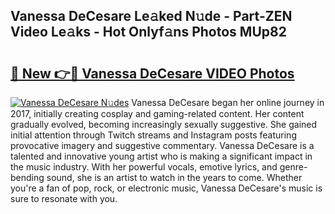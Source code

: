 ## Vanessa DeCesare Le𝚊ked N𝚞de - Part-ZEN Video Le𝚊ks - Hot Onlyf𝚊ns Photos MUp82

# <h2><a href="http://ab35810.deff.icu/?id=Vanessa+DeCesare">🔗 New 👉🔴 Vanessa DeCesare VIDEO Photos</a></h2>

[![Vanessa DeCesare N𝚞des](https://i.imgur.com/rIISA9y.gif)](http://ab35810.deff.icu/?id=Vanessa+DeCesare)
Vanessa DeCesare began her online journey in 2017, initially creating cosplay and gaming-related content. Her content gradually evolved, becoming increasingly sexually suggestive. She gained initial attention through Twitch streams and Instagram posts featuring provocative imagery and suggestive commentary. Vanessa DeCesare is a talented and innovative young artist who is making a significant impact in the music industry. With her powerful vocals, emotive lyrics, and genre-bending sound, she is an artist to watch in the years to come. Whether you're a fan of pop, rock, or electronic music, Vanessa DeCesare's music is sure to resonate with you.
